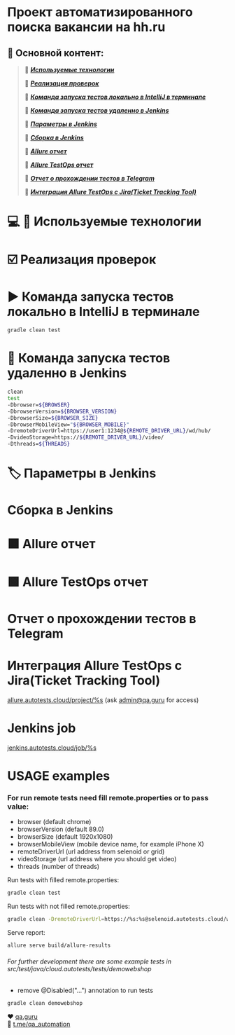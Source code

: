 # Проект автоматизированного поиска вакансии на hh.ru
## :bookmark_tabs: Основной контент: 
> :radio_button: [***Используемые технологии***](#computer-mag_right-используемые-технологии)
> 
> :radio_button: [***Реализация проверок***](#ballot_box_with_check-реализация-проверок)
> 
> :radio_button: [***Команда запуска тестов локально в IntelliJ в терминале***](#arrow_forward-команда-запуска-тестов-локально-в-IntelliJ-в-терминале)
> 
> :radio_button: [***Команда запуска тестов удаленно в Jenkins***](#repeat_one-команда-запуска-тестов-удаленно-в-Jenkins) 
> 
> :radio_button: [***Параметры в Jenkins***](#label-параметры-в-jenkins)
> 
> :radio_button: [***Сборка в Jenkins***](#сборка-в-jenkins)
> 
> :radio_button: [***Allure отчет***](#orange_square-allure-отчет)
> 
> :radio_button: [***Allure TestOps отчет***](#green_square-allure-testOps-отчет)
> 
> :radio_button: [***Отчет о прохождении тестов в Telegram***](#-отчет-о-прохождении-тестов-в-telegram)
> 
> :radio_button: [***Интеграция Allure TestOps с Jira(Ticket Tracking Tool)***](#-интеграция-allure-testOps-с-jira-(-ticket-tracking-tool-))
 
# :computer: :mag_right: Используемые технологии

# :ballot_box_with_check: Реализация проверок

# :arrow_forward: Команда запуска тестов локально в IntelliJ в терминале

```bash
gradle clean test
```

# :repeat_one: Команда запуска тестов удаленно в Jenkins

```bash
clean
test
-Dbrowser=${BROWSER}
-DbrowserVersion=${BROWSER_VERSION}
-DbrowserSize=${BROWSER_SIZE}
-DbrowserMobileView="${BROWSER_MOBILE}"
-DremoteDriverUrl=https://user1:1234@${REMOTE_DRIVER_URL}/wd/hub/
-DvideoStorage=https://${REMOTE_DRIVER_URL}/video/
-Dthreads=${THREADS}
```

# :label: Параметры в Jenkins

# Сборка в Jenkins

# :orange_square: Allure отчет

# :green_square: Allure TestOps отчет

# Отчет о прохождении тестов в Telegram

# Интеграция Allure TestOps с Jira(Ticket Tracking Tool)

<a target="_blank" href="https://allure.autotests.cloud/project/%s">allure.autotests.cloud/project/%s</a> (ask admin@qa.guru for access)

# Jenkins job
<a target="_blank" href="https://jenkins.autotests.cloud/job/%s">jenkins.autotests.cloud/job/%s</a>


# USAGE examples

### For run remote tests need fill remote.properties or to pass value:

* browser (default chrome)
* browserVersion (default 89.0)
* browserSize (default 1920x1080)
* browserMobileView (mobile device name, for example iPhone X)
* remoteDriverUrl (url address from selenoid or grid)
* videoStorage (url address where you should get video)
* threads (number of threads)


Run tests with filled remote.properties:
```bash
gradle clean test
```

Run tests with not filled remote.properties:
```bash
gradle clean -DremoteDriverUrl=https://%s:%s@selenoid.autotests.cloud/wd/hub/ -DvideoStorage=https://selenoid.autotests.cloud/video/ -Dthreads=1 test
```

Serve report:
```bash
allure serve build/allure-results
```


###### For further development there are some example tests in src/test/java/cloud.autotests/tests/demowebshop
* remove @Disabled("...") annotation to run tests
```bash
gradle clean demowebshop
```

:heart: <a target="_blank" href="https://qa.guru">qa.guru</a><br/>
:blue_heart: <a target="_blank" href="https://t.me/qa_automation">t.me/qa_automation</a>
